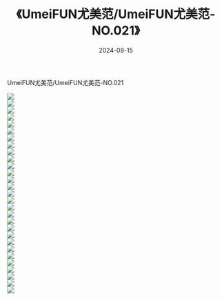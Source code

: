 ﻿---
layout: post
title:  《UmeiFUN尤美范/UmeiFUN尤美范-NO.021》
date:   2024-08-15
img: http://pic.660000.xyz/1:/网络美图/2021/UmeiFUN尤美范/UmeiFUN尤美范-NO.021/000.jpg
categories: [美女, 清纯, 唯美]
---

UmeiFUN尤美范/UmeiFUN尤美范-NO.021

 ![](http://pic.660000.xyz/1:/网络美图/2021/UmeiFUN尤美范/UmeiFUN尤美范-NO.021/001.jpg) <br>![](http://pic.660000.xyz/1:/网络美图/2021/UmeiFUN尤美范/UmeiFUN尤美范-NO.021/002.jpg) <br>![](http://pic.660000.xyz/1:/网络美图/2021/UmeiFUN尤美范/UmeiFUN尤美范-NO.021/003.jpg) <br>![](http://pic.660000.xyz/1:/网络美图/2021/UmeiFUN尤美范/UmeiFUN尤美范-NO.021/004.jpg) <br>![](http://pic.660000.xyz/1:/网络美图/2021/UmeiFUN尤美范/UmeiFUN尤美范-NO.021/005.jpg) <br>![](http://pic.660000.xyz/1:/网络美图/2021/UmeiFUN尤美范/UmeiFUN尤美范-NO.021/006.jpg) <br>![](http://pic.660000.xyz/1:/网络美图/2021/UmeiFUN尤美范/UmeiFUN尤美范-NO.021/007.jpg) <br>![](http://pic.660000.xyz/1:/网络美图/2021/UmeiFUN尤美范/UmeiFUN尤美范-NO.021/008.jpg) <br>![](http://pic.660000.xyz/1:/网络美图/2021/UmeiFUN尤美范/UmeiFUN尤美范-NO.021/009.jpg) <br>![](http://pic.660000.xyz/1:/网络美图/2021/UmeiFUN尤美范/UmeiFUN尤美范-NO.021/010.jpg) <br>![](http://pic.660000.xyz/1:/网络美图/2021/UmeiFUN尤美范/UmeiFUN尤美范-NO.021/011.jpg) <br>![](http://pic.660000.xyz/1:/网络美图/2021/UmeiFUN尤美范/UmeiFUN尤美范-NO.021/012.jpg) <br>![](http://pic.660000.xyz/1:/网络美图/2021/UmeiFUN尤美范/UmeiFUN尤美范-NO.021/013.jpg) <br>![](http://pic.660000.xyz/1:/网络美图/2021/UmeiFUN尤美范/UmeiFUN尤美范-NO.021/014.jpg) <br>![](http://pic.660000.xyz/1:/网络美图/2021/UmeiFUN尤美范/UmeiFUN尤美范-NO.021/015.jpg) <br>![](http://pic.660000.xyz/1:/网络美图/2021/UmeiFUN尤美范/UmeiFUN尤美范-NO.021/016.jpg) <br>![](http://pic.660000.xyz/1:/网络美图/2021/UmeiFUN尤美范/UmeiFUN尤美范-NO.021/017.jpg) <br>![](http://pic.660000.xyz/1:/网络美图/2021/UmeiFUN尤美范/UmeiFUN尤美范-NO.021/018.jpg) <br>![](http://pic.660000.xyz/1:/网络美图/2021/UmeiFUN尤美范/UmeiFUN尤美范-NO.021/019.jpg) <br>![](http://pic.660000.xyz/1:/网络美图/2021/UmeiFUN尤美范/UmeiFUN尤美范-NO.021/020.jpg) <br>![](http://pic.660000.xyz/1:/网络美图/2021/UmeiFUN尤美范/UmeiFUN尤美范-NO.021/021.jpg) <br>![](http://pic.660000.xyz/1:/网络美图/2021/UmeiFUN尤美范/UmeiFUN尤美范-NO.021/022.jpg) <br>![](http://pic.660000.xyz/1:/网络美图/2021/UmeiFUN尤美范/UmeiFUN尤美范-NO.021/023.jpg) <br>![](http://pic.660000.xyz/1:/网络美图/2021/UmeiFUN尤美范/UmeiFUN尤美范-NO.021/024.jpg) <br>![](http://pic.660000.xyz/1:/网络美图/2021/UmeiFUN尤美范/UmeiFUN尤美范-NO.021/025.jpg) <br>![](http://pic.660000.xyz/1:/网络美图/2021/UmeiFUN尤美范/UmeiFUN尤美范-NO.021/026.jpg) <br>![](http://pic.660000.xyz/1:/网络美图/2021/UmeiFUN尤美范/UmeiFUN尤美范-NO.021/027.jpg) <br>![](http://pic.660000.xyz/1:/网络美图/2021/UmeiFUN尤美范/UmeiFUN尤美范-NO.021/028.jpg) <br>![](http://pic.660000.xyz/1:/网络美图/2021/UmeiFUN尤美范/UmeiFUN尤美范-NO.021/029.jpg) <br>